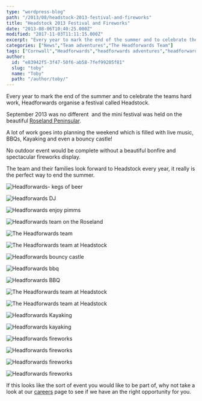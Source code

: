 ```yaml
---
type: "wordpress-blog"
path: "/2013/08/headstock-2013-festival-and-fireworks"
title: "Headstock 2013 Festival and Fireworks"
date: "2013-08-06T10:40:25.000Z"
modified: "2017-11-03T11:11:15.000Z"
excerpt: "Every year to mark the end of the summer and to celebrate the teams hard work, Headforwards organise a festival called Headstock. September 2013 was no different  and the mini festival was held on the beautiful Roseland Peninsular. A lot of work goes into planning the weekend which is filled with live music, BBQs, Kayaking …"
categories: ["News","Team adventures","The Headforwards Team"]
tags: ["Cornwall","Headforwards","headforwards adventures","headforwards festival","Headforwards Team","headstock","Outsourcing","software jobs","software jobs cornwall","software jobs uk","Software Outsourcing","the roseland","the roseland peninsular"]
author:
  id: "e83942f5-3f47-50f6-ab58-7fef99205f81"
  slug: "toby"
  name: "Toby"
  path: "/author/toby/"
---
```

Every year to mark the end of the summer and to celebrate the teams hard work, Headforwards organise a festival called Headstock.

September 2013 was no different  and the mini festival was held on the beautiful [Roseland Peninsular](http://www.roselandpeninsula.com/).

A lot of work goes into planning the weekend which is filled with live music, BBQs, Kayaking and even a bouncy castle!

No outdoor event would be complete without a beautiful bonfire and spectacular fireworks display.

The team and their families look forward to Headstock every year, it really is the perfect way to end the summer.

<section class="gallery">

![Headforwards- kegs of beer](//headforwards.com/wp-content/uploads/2014/01/Headstock1.jpg)

![Headforwards DJ](//headforwards.com/wp-content/uploads/2014/01/Headstock23.jpg)

![Headforwards enjoy pimms](//headforwards.com/wp-content/uploads/2014/01/Headstock25.jpg)

![Headforwards team on the Roseland ](//headforwards.com/wp-content/uploads/2014/01/Headstock8.jpg)

![The Headforwards team ](//headforwards.com/wp-content/uploads/2014/01/Headstock2.jpg)

![The Headforwards team at Headstock ](//headforwards.com/wp-content/uploads/2014/01/Headstock13.jpg)

![Headforwards bouncy castle ](//headforwards.com/wp-content/uploads/2014/01/Headstock-21.jpg)

![Headforwards bbq](//headforwards.com/wp-content/uploads/2014/01/headstock10.jpg)

![Headforwards BBQ](//headforwards.com/wp-content/uploads/2014/01/Headstock22.jpg)

![The Headforwards team at Headstock ](//headforwards.com/wp-content/uploads/2014/01/Headstock12.jpg)

![The Headforwards team at Headstock ](//headforwards.com/wp-content/uploads/2014/01/Headstock6.jpg)

![Headforwards Kayaking ](//headforwards.com/wp-content/uploads/2014/01/Headstock9.jpg)

![Headforwards kayaking](//headforwards.com/wp-content/uploads/2014/01/Headstock11.jpg)

![Headforwards fireworks](//headforwards.com/wp-content/uploads/2014/01/Headstock14.jpg)

![Headforwards fireworks](//headforwards.com/wp-content/uploads/2014/01/Headstock261.jpg)

![Headforwards fireworks](//headforwards.com/wp-content/uploads/2014/01/Headstock-27.jpg)

![Headforwards fireworks](//headforwards.com/wp-content/uploads/2014/01/Headstock18.jpg)

</section>

If this looks like the sort of event you would like to be part of, why not take a look at our [careers](http://www.headforwards.com/careers/) page to see if we have an the right opportunity for you.
